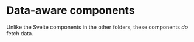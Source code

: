 # Data-aware components

Unlike the Svelte components in the other folders, these components _do_ fetch data.
